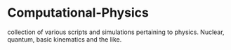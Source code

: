 # Computational-Physics
collection of various scripts and simulations pertaining to physics. Nuclear, quantum, basic kinematics and the like. 
